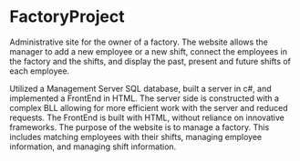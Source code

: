 # FactoryProject
Administrative site for the owner of a factory. The website allows the manager to add a new employee or a new shift, connect the employees in the factory and the shifts, and display the past, present and future shifts of each employee.

Utilized a Management Server SQL database, built a server in c#, and implemented a FrontEnd in HTML.
The server side is constructed with a complex BLL allowing for more efficient work with the server and reduced requests.
The FrontEnd  is built with HTML, without reliance on innovative frameworks.
The purpose of the website is to manage a factory. This includes matching employees with their shifts, managing employee information, and managing shift information.
